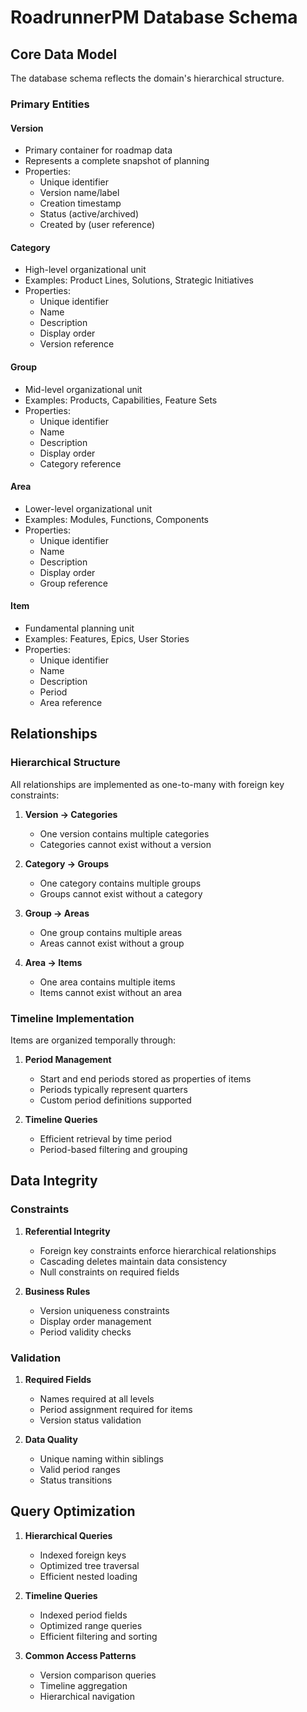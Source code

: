 # RoadrunnerPM Database Schema

## Core Data Model
The database schema reflects the domain's hierarchical structure.

### Primary Entities

#### Version
- Primary container for roadmap data
- Represents a complete snapshot of planning
- Properties:
  - Unique identifier
  - Version name/label
  - Creation timestamp
  - Status (active/archived)
  - Created by (user reference)

#### Category
- High-level organizational unit
- Examples: Product Lines, Solutions, Strategic Initiatives
- Properties:
  - Unique identifier
  - Name
  - Description
  - Display order
  - Version reference

#### Group
- Mid-level organizational unit
- Examples: Products, Capabilities, Feature Sets
- Properties:
  - Unique identifier
  - Name
  - Description
  - Display order
  - Category reference

#### Area
- Lower-level organizational unit
- Examples: Modules, Functions, Components
- Properties:
  - Unique identifier
  - Name
  - Description
  - Display order
  - Group reference

#### Item
- Fundamental planning unit
- Examples: Features, Epics, User Stories
- Properties:
  - Unique identifier
  - Name
  - Description
  - Period
  - Area reference

## Relationships

### Hierarchical Structure
All relationships are implemented as one-to-many with foreign key constraints:

1. **Version → Categories**
   - One version contains multiple categories
   - Categories cannot exist without a version

2. **Category → Groups**
   - One category contains multiple groups
   - Groups cannot exist without a category

3. **Group → Areas**
   - One group contains multiple areas
   - Areas cannot exist without a group

4. **Area → Items**
   - One area contains multiple items
   - Items cannot exist without an area

### Timeline Implementation
Items are organized temporally through:

1. **Period Management**
   - Start and end periods stored as properties of items
   - Periods typically represent quarters
   - Custom period definitions supported

2. **Timeline Queries**
   - Efficient retrieval by time period
   - Period-based filtering and grouping

## Data Integrity

### Constraints
1. **Referential Integrity**
   - Foreign key constraints enforce hierarchical relationships
   - Cascading deletes maintain data consistency
   - Null constraints on required fields

2. **Business Rules**
   - Version uniqueness constraints
   - Display order management
   - Period validity checks

### Validation
1. **Required Fields**
   - Names required at all levels
   - Period assignment required for items
   - Version status validation

2. **Data Quality**
   - Unique naming within siblings
   - Valid period ranges
   - Status transitions

## Query Optimization

1. **Hierarchical Queries**
   - Indexed foreign keys
   - Optimized tree traversal
   - Efficient nested loading

2. **Timeline Queries**
   - Indexed period fields
   - Optimized range queries
   - Efficient filtering and sorting

3. **Common Access Patterns**
   - Version comparison queries
   - Timeline aggregation
   - Hierarchical navigation